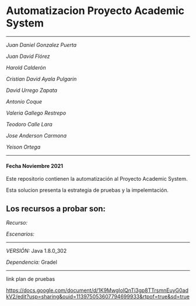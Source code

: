 # Automatizacion Proyecto Academic System

-----------------------------------

*Juan Daniel Gonzalez Puerta*

*Juan David Flórez*

*Harold Calderón*

*Cristian David Ayala Pulgarin* 

*David Urrego Zapata*

*Antonio Coque*

*Valeria Gallego Restrepo* 

*Teodoro Calle Lara*

*Jose Anderson Carmona* 

*Yeison Ortega*


-----------------------------------
#### Fecha Noviembre 2021

Este repositorio contienen la automatización al Proyecto Academic System.


Esta solucion presenta la estrategia de pruebas y la impelemtación.

Los recursos a probar son:
-------------------------

*Recurso:* 


*Escenarios:* 


----------------------------------------
*VERSIÓN:* Java 1.8.0_302

*Dependencia:* Gradel

----------------------------------------

link plan de pruebas

https://docs.google.com/document/d/1K9MwgIolQnTi3gp8TTrsmnEuyG0adkV2/edit?usp=sharing&ouid=113975053607794699933&rtpof=true&sd=true
